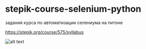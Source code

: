 ﻿# stepik-course-selenium-python
задания курса по автоматизации селениума на питоне

https://stepik.org/course/575/syllabus

![alt text](https://user-images.githubusercontent.com/93376985/154226208-1ba94cd4-423b-4f9d-be1f-35189aa23c82.png)
